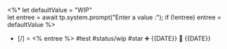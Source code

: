  <%*
let defaultValue = "WIP"  
let entree = await tp.system.prompt("Enter a value :");
if (!entree) entree = defaultValue
%>
- [/] ⭐ <% entree %>  #test #status/wip #star   ➕ {{DATE}} 🛫 {{DATE}} 
